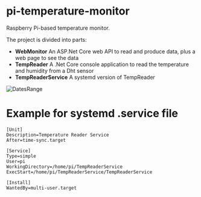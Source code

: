 # pi-temperature-monitor
Raspberry Pi-based temperature monitor.

The project is divided into parts:
* **WebMonitor**
An ASP.Net Core web API to read and produce data, plus a web page to see the data
* **TempReader**
A .Net Core console application to read the temperature and humidity from a Dht sensor
* **TempReaderService**
A systemd version of TempReader

![DatesRange](https://user-images.githubusercontent.com/20950618/65949096-d6d50980-e43b-11e9-8a1b-31c1f0dfcde0.png)

# Example for systemd .service file
```
[Unit]
Description=Temperature Reader Service
After=time-sync.target

[Service]
Type=simple
User=pi
WorkingDirectory=/home/pi/TempReaderService
ExecStart=/home/pi/TempReaderService/TempReaderService

[Install]
WantedBy=multi-user.target
```
